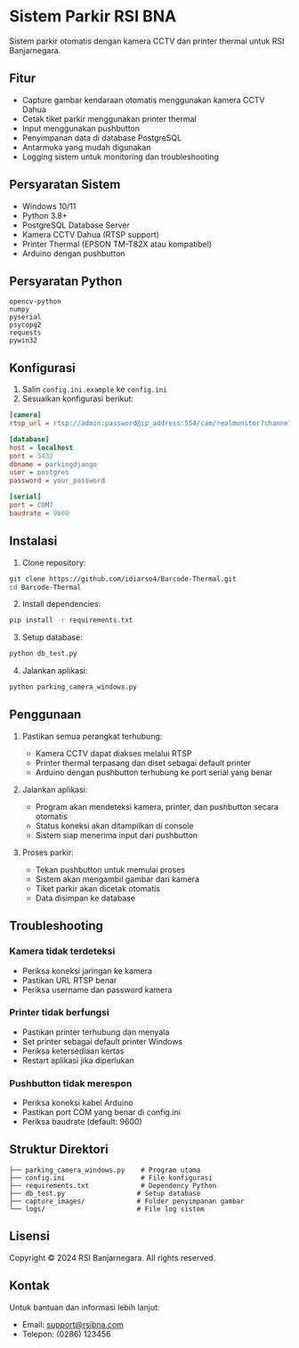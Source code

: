 # Sistem Parkir RSI BNA

Sistem parkir otomatis dengan kamera CCTV dan printer thermal untuk RSI Banjarnegara.

## Fitur

- Capture gambar kendaraan otomatis menggunakan kamera CCTV Dahua
- Cetak tiket parkir menggunakan printer thermal
- Input menggunakan pushbutton
- Penyimpanan data di database PostgreSQL
- Antarmuka yang mudah digunakan
- Logging sistem untuk monitoring dan troubleshooting

## Persyaratan Sistem

- Windows 10/11
- Python 3.8+
- PostgreSQL Database Server
- Kamera CCTV Dahua (RTSP support)
- Printer Thermal (EPSON TM-T82X atau kompatibel)
- Arduino dengan pushbutton

## Persyaratan Python

```
opencv-python
numpy
pyserial
psycopg2
requests
pywin32
```

## Konfigurasi

1. Salin `config.ini.example` ke `config.ini`
2. Sesuaikan konfigurasi berikut:

```ini
[camera]
rtsp_url = rtsp://admin:password@ip_address:554/cam/realmonitor?channel=1&subtype=0

[database]
host = localhost
port = 5432
dbname = parkingdjango
user = postgres
password = your_password

[serial]
port = COM7
baudrate = 9600
```

## Instalasi

1. Clone repository:
```bash
git clone https://github.com/idiarso4/Barcode-Thermal.git
cd Barcode-Thermal
```

2. Install dependencies:
```bash
pip install -r requirements.txt
```

3. Setup database:
```bash
python db_test.py
```

4. Jalankan aplikasi:
```bash
python parking_camera_windows.py
```

## Penggunaan

1. Pastikan semua perangkat terhubung:
   - Kamera CCTV dapat diakses melalui RTSP
   - Printer thermal terpasang dan diset sebagai default printer
   - Arduino dengan pushbutton terhubung ke port serial yang benar

2. Jalankan aplikasi:
   - Program akan mendeteksi kamera, printer, dan pushbutton secara otomatis
   - Status koneksi akan ditampilkan di console
   - Sistem siap menerima input dari pushbutton

3. Proses parkir:
   - Tekan pushbutton untuk memulai proses
   - Sistem akan mengambil gambar dari kamera
   - Tiket parkir akan dicetak otomatis
   - Data disimpan ke database

## Troubleshooting

### Kamera tidak terdeteksi
- Periksa koneksi jaringan ke kamera
- Pastikan URL RTSP benar
- Periksa username dan password kamera

### Printer tidak berfungsi
- Pastikan printer terhubung dan menyala
- Set printer sebagai default printer Windows
- Periksa ketersediaan kertas
- Restart aplikasi jika diperlukan

### Pushbutton tidak merespon
- Periksa koneksi kabel Arduino
- Pastikan port COM yang benar di config.ini
- Periksa baudrate (default: 9600)

## Struktur Direktori

```
├── parking_camera_windows.py    # Program utama
├── config.ini                   # File konfigurasi
├── requirements.txt             # Dependency Python
├── db_test.py                  # Setup database
├── capture_images/             # Folder penyimpanan gambar
└── logs/                       # File log sistem
```

## Lisensi

Copyright © 2024 RSI Banjarnegara. All rights reserved.

## Kontak

Untuk bantuan dan informasi lebih lanjut:
- Email: support@rsibna.com
- Telepon: (0286) 123456 